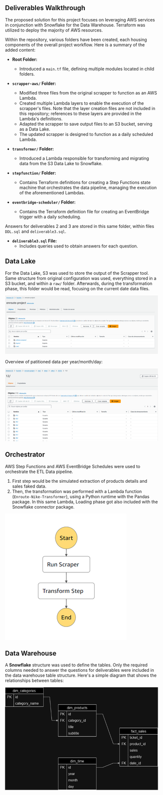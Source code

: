 ## Deliverables Walkthrough

The proposed solution for this project focuses on leveraging AWS services in conjunction with Snowflake for the Data Warehouse. Terraform was utilized to deploy the majority of AWS resources.

Within the repository, various folders have been created, each housing components of the overall project workflow. Here is a summary of the added content:

- **Root Folder:**
  - Introduced a `main.tf` file, defining multiple modules located in child folders.

- **`scrapper-aws/` Folder:**
  - Modified three files from the original scrapper to function as an AWS Lambda. 
  - Created multiple Lambda layers to enable the execution of the scrapper's files. Note that the layer creation files are not included in this repository; references to these layers are provided in the Lambda's definitions.
  - Adapted the scrapper to save output files to an S3 bucket, serving as a Data Lake.
  - The updated scrapper is designed to function as a daily scheduled Lambda.

- **`transformer/` Folder:**
  - Introduced a Lambda responsible for transforming and migrating data from the S3 Data Lake to Snowflake.

- **`stepfunction/` Folder:**
  - Contains Terraform definitions for creating a Step Functions state machine that orchestrates the data pipeline, managing the execution of the aforementioned Lambdas.

- **`eventbridge-scheduler/` Folder:**
  - Contains the Terraform definition file for creating an EventBridge trigger with a daily scheduling.

Answers for deliverables 2 and 3 are stored in this same folder, within files `DDL.sql` and `deliverable3.sql`.

- **`deliverable3.sql` File:**
  - Includes queries used to obtain answers for each question.

## Data Lake
For the Data Lake, S3 was used to store the output of the Scrapper tool. Same structure from original configuration was used, everything stored in a S3 bucket, and within a `raw/` folder. Afterwards, during the transformation phase, this folder would be read, focusing on the current date data files.

![S3 Bucket](imgs/bucket.png)

Overview of patitioned data per year/month/day:

![Partitioning](imgs/partitioning.png)

## Orchestrator
AWS Step Functions and AWS EventBridge Schedules were used to orchestrate the ETL Data pipeline. 

1. First step would be the simulated extraction of products details and sales faked data. 
2. Then, the transformation was performed with a Lambda function (`Enroute-Nike-Transformer`), using a Python runtime with the Pandas package. In this same Lambda, Loading phase got also included with the Snowflake connector package.

![Orchestrator](imgs/SF.png)


## Data Warehouse
A **Snowflake** structure was used to define the tables. Only the required columns needed to answer the questions for deliverables were included in the data warehouse table structure. Here's a simple diagram that shows the relationships between tables:

![Data Tables Structure](imgs/DW.drawio.png)
